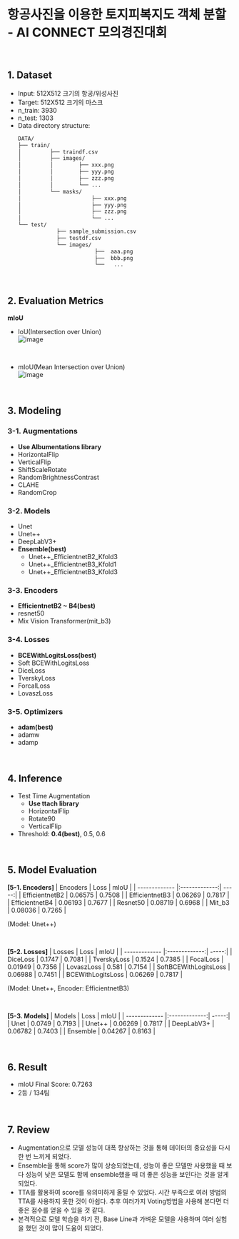 # 항공사진을 이용한 토지피복지도 객체 분할 - AI CONNECT 모의경진대회

<br>

## 1. Dataset

- Input: 512X512 크기의 항공/위성사진
- Target: 512X512 크기의 마스크
- n_train: 3930
- n_test: 1303
- Data directory structure:
    ```bash
    DATA/
    ├── train/
    │         ├── traindf.csv  
    │         ├── images/
    │         │        ├── xxx.png
    │         │        ├── yyy.png
    │         │        ├── zzz.png
    │         │        └── ...  
    │         └── masks/
    │                      ├── xxx.png
    │                      ├── yyy.png
    │                      ├── zzz.png
    │                      └── ...  
    └── test/
                ├── sample_submission.csv
                ├── testdf.csv
                └── images/
                            ├──  aaa.png
                            ├──  bbb.png  
                            └──   ...
    ```

<br>

## 2. Evaluation Metrics


**mIoU**
- IoU(Intersection over Union) <br>
![image](https://user-images.githubusercontent.com/67961082/208120795-a173e110-79ad-4b82-8241-16e5f3ab7f69.png)


<br>

- mIoU(Mean Intersection over Union) <br>
![image](https://user-images.githubusercontent.com/67961082/208120828-f43b03d8-f87f-4d54-a7cb-376f109e9fa5.png)


<br>

## 3. Modeling

### 3-1. Augmentations
- **Use Albumentations library**
- HorizontalFlip
- VerticalFlip
- ShiftScaleRotate
- RandomBrightnessContrast
- CLAHE
- RandomCrop


### 3-2. Models
- Unet
- Unet++
- DeepLabV3+
- **Ensemble(best)**
    - Unet++_EfficientnetB2_Kfold3
    - Unet++_EfficientnetB3_Kfold1
    - Unet++_EfficientnetB3_Kfold3

### 3-3. Encoders
- **EfficientnetB2 ~ B4(best)**
- resnet50
- Mix Vision Transformer(mit_b3)

### 3-4. Losses
- **BCEWithLogitsLoss(best)**
- Soft BCEWithLogitsLoss
- DiceLoss
- TverskyLoss
- ForcalLoss
- LovaszLoss

### 3-5. Optimizers
- **adam(best)**
- adamw
- adamp

<br>

## 4. Inference

 - Test Time Augmentation
    - **Use ttach library**
    - HorizontalFlip
    - Rotate90
    - VerticalFlip
- Threshold: **0.4(best)**, 0.5, 0.6

<br>

## 5. Model Evaluation

**[5-1. Encoders]**
| Encoders      | Loss          | mIoU  |
| ------------- |:-------------:| -----:|
| EfficientnetB2      | 0.06575      |   0.7508 |
| EfficientnetB3   | 0.06269      |    0.7817 |
| EfficientnetB4     | 0.06193      |    0.7677 |
| Resnet50    | 0.08719      |    0.6968 |
| Mit_b3     | 0.08036      |    0.7265 |

(Model: Unet++)

<br>

**[5-2. Losses]**
| Losses        | Loss          | mIoU  |
| ------------- |:-------------:| -----:|
| DiceLoss      | 0.1747      |   0.7081 |
| TverskyLoss   | 0.1524      |    0.7385 |
| FocalLoss     | 0.01949      |    0.7356 |
| LovaszLoss    | 0.581      |    0.7154 |
| SoftBCEWithLogitsLoss     | 0.06988      |    0.7451 |
| BCEWithLogitsLoss     | 0.06269      |    0.7817 |

(Model: Unet++, Encoder: EfficientnetB3)

<br>

**[5-3. Models]**
| Models        | Loss          | mIoU  |
| ------------- |:-------------:| -----:|
| Unet      | 0.0749      |   0.7193 |
| Unet++    | 0.06269      |    0.7817 |
| DeepLabV3+     | 0.06782      |    0.7403 |
| Ensemble    | 0.04267      |    0.8163 |

<br>

## 6. Result
- mIoU Final Score: 0.7263
- 2등 / 134팀

<br>

## 7. Review
- Augmentation으로 모델 성능이 대폭 향상하는 것을 통해 데이터의 중요성을 다시 한 번 느끼게 되었다.
- Ensemble을 통해 score가 많이 상승되었는데, 성능이 좋은 모델만 사용했을 때 보다 성능이 낮은 모델도 함께 ensemble했을 때 더 좋은 성능을 보인다는 것을 알게되었다.
- TTA를 활용하여 score를 유의미하게 올릴 수 있었다. 시간 부족으로 여러 방법의 TTA를 사용하지 못한 것이 아쉽다. 추후 여러가지 Voting방법을 사용해 본다면 더 좋은 점수를 얻을 수 있을 것 같다.
- 본격적으로 모델 학습을 하기 전, Base Line과 가벼운 모델을 사용하며 여러 실험을 했던 것이 많이 도움이 되었다.
